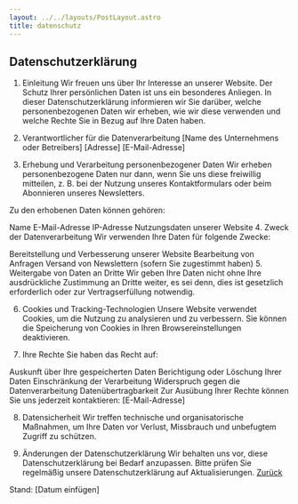 ```yaml
---
layout: ../../layouts/PostLayout.astro
title: datenschutz
---
```


## Datenschutzerklärung  

1. Einleitung
Wir freuen uns über Ihr Interesse an unserer Website. Der Schutz Ihrer persönlichen Daten ist uns ein besonderes Anliegen. In dieser Datenschutzerklärung informieren wir Sie darüber, welche personenbezogenen Daten wir erheben, wie wir diese verwenden und welche Rechte Sie in Bezug auf Ihre Daten haben.

2. Verantwortlicher für die Datenverarbeitung
[Name des Unternehmens oder Betreibers]
[Adresse]
[E-Mail-Adresse]

3. Erhebung und Verarbeitung personenbezogener Daten
Wir erheben personenbezogene Daten nur dann, wenn Sie uns diese freiwillig mitteilen, z. B. bei der Nutzung unseres Kontaktformulars oder beim Abonnieren unseres Newsletters.

Zu den erhobenen Daten können gehören:

Name
E-Mail-Adresse
IP-Adresse
Nutzungsdaten unserer Website
4. Zweck der Datenverarbeitung
Wir verwenden Ihre Daten für folgende Zwecke:

Bereitstellung und Verbesserung unserer Website
Bearbeitung von Anfragen
Versand von Newslettern (sofern Sie zugestimmt haben)
5. Weitergabe von Daten an Dritte
Wir geben Ihre Daten nicht ohne Ihre ausdrückliche Zustimmung an Dritte weiter, es sei denn, dies ist gesetzlich erforderlich oder zur Vertragserfüllung notwendig.

6. Cookies und Tracking-Technologien
Unsere Website verwendet Cookies, um die Nutzung zu analysieren und zu verbessern. Sie können die Speicherung von Cookies in Ihren Browsereinstellungen deaktivieren.

7. Ihre Rechte
Sie haben das Recht auf:

Auskunft über Ihre gespeicherten Daten
Berichtigung oder Löschung Ihrer Daten
Einschränkung der Verarbeitung
Widerspruch gegen die Datenverarbeitung
Datenübertragbarkeit
Zur Ausübung Ihrer Rechte können Sie uns jederzeit kontaktieren:
[E-Mail-Adresse]

8. Datensicherheit
Wir treffen technische und organisatorische Maßnahmen, um Ihre Daten vor Verlust, Missbrauch und unbefugtem Zugriff zu schützen.

9. Änderungen der Datenschutzerklärung
Wir behalten uns vor, diese Datenschutzerklärung bei Bedarf anzupassen. Bitte prüfen Sie regelmäßig unsere Datenschutzerklärung auf Aktualisierungen.
<a class="w-5 h-5 p-3 bg-blue-600 " href="/">Zurück</a>

Stand: [Datum einfügen]




